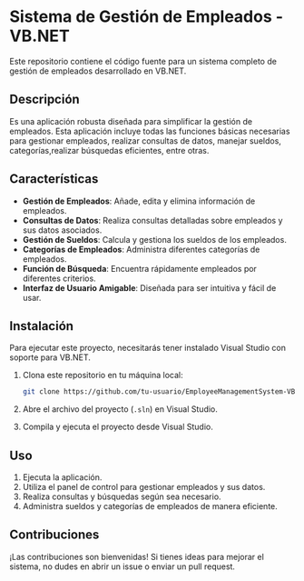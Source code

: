 # Sistema de Gestión de Empleados - VB.NET

Este repositorio contiene el código fuente para un sistema completo de gestión de empleados desarrollado en VB.NET.

## Descripción

Es una aplicación robusta diseñada para simplificar la gestión de empleados. Esta aplicación incluye todas las funciones básicas necesarias para gestionar empleados, realizar consultas de datos, manejar sueldos, categorías,realizar búsquedas eficientes, entre otras. 

## Características

- **Gestión de Empleados**: Añade, edita y elimina información de empleados.
- **Consultas de Datos**: Realiza consultas detalladas sobre empleados y sus datos asociados.
- **Gestión de Sueldos**: Calcula y gestiona los sueldos de los empleados.
- **Categorías de Empleados**: Administra diferentes categorías de empleados.
- **Función de Búsqueda**: Encuentra rápidamente empleados por diferentes criterios.
- **Interfaz de Usuario Amigable**: Diseñada para ser intuitiva y fácil de usar.

## Instalación

Para ejecutar este proyecto, necesitarás tener instalado Visual Studio con soporte para VB.NET.

1. Clona este repositorio en tu máquina local:
    ```bash
    git clone https://github.com/tu-usuario/EmployeeManagementSystem-VB.net.git
    ```

2. Abre el archivo del proyecto (`.sln`) en Visual Studio.

3. Compila y ejecuta el proyecto desde Visual Studio.

## Uso

1. Ejecuta la aplicación.
2. Utiliza el panel de control para gestionar empleados y sus datos.
3. Realiza consultas y búsquedas según sea necesario.
4. Administra sueldos y categorías de empleados de manera eficiente.

## Contribuciones

¡Las contribuciones son bienvenidas! Si tienes ideas para mejorar el sistema, no dudes en abrir un issue o enviar un pull request.


